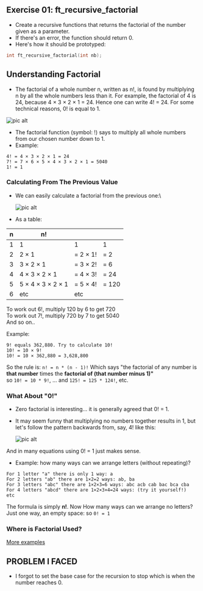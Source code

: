 ## Exercise 01: ft_recursive_factorial
- Create a recursive functions that returns the factorial of the number given as a parameter.
- If there's an error, the function should return 0.
- Here's how it should be prototyped:
```C
int	ft_recursive_factorial(int nb);
```

## Understanding Factorial
- The factorial of a whole number n, written as n!, is found by multiplying n by all the whole numbers less than it. For example, the factorial of 4 is 24, because 4 × 3 × 2 × 1 = 24. Hence one can write 4! = 24. For some technical reasons, 0! is equal to 1.

![pic alt](https://github.com/Abdelghafour2001/Computer-Science/blob/master/1337/imgs/factorial.png)

- The factorial function (symbol: !) says to multiply all whole numbers from our chosen number down to 1.
- Example:
```
4! = 4 × 3 × 2 × 1 = 24
7! = 7 × 6 × 5 × 4 × 3 × 2 × 1 = 5040
1! = 1
```
### Calculating From The Previous Value
- We can easily calculate a factorial from the previous one:\

	![pic alt](https://github.com/Abdelghafour2001/Computer-Science/blob/master/1337/imgs/factorial-how.svg)

- As a table:

|n |  n!  | | | 
|--|--|--|--|
|1|  1  |1  |1|
|2|  2 × 1|  = 2 × 1!|  = 2|
|3|  3 × 2 × 1|  = 3 × 2!|  = 6|
|4|  4 × 3 × 2 × 1|  = 4 × 3!|  = 24|
|5|  5 × 4 × 3 × 2 × 1|  = 5 × 4!  |= 120|
|6|  etc  |etc  |

To work out 6!, multiply 120 by 6 to get 720\
To work out 7!, multiply 720 by 7 to get 5040\
And so on..

Example:
```
9! equals 362,880. Try to calculate 10!
10! = 10 × 9!
10! = 10 × 362,880 = 3,628,800
```
So the rule is: `n! = n * (n - 1)!`
Which says "the factorial of any number is **that number** times the **factorial of (that number minus 1)"**\
so `10! = 10 * 9!`, ... and `125! = 125 * 124!`, etc.

### What About "0!"
- Zero factorial is interesting... it is generally agreed that 0! = 1.
- It may seem funny that multiplying no numbers together results in 1, but let's follow the pattern backwards from, say, 4! like this:

     ![pic alt](https://github.com/Abdelghafour2001/Computer-Science/blob/master/1337/imgs/zero-factorial.svg)

And in many equations using 0! = 1 just makes sense.
- Example: how many ways can we arrange letters (without repeating)?
```
For 1 letter "a" there is only 1 way: a
For 2 letters "ab" there are 1×2=2 ways: ab, ba
For 3 letters "abc" there are 1×2×3=6 ways: abc acb cab bac bca cba
For 4 letters "abcd" there are 1×2×3×4=24 ways: (try it yourself!)
etc
```
The formula is simply **n!**. Now How many ways can we arrange no letters?\
Just one way, an empty space: so `0! = 1`

### Where is Factorial Used?
[More examples](https://www.mathsisfun.com/numbers/factorial.html)

## PROBLEM I FACED
- I forgot to set the base case for the recursion to stop which is when the number reaches 0.
